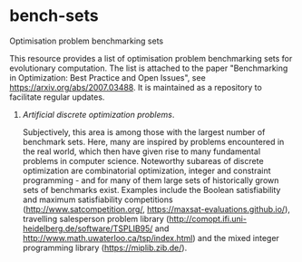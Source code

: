 # bench-sets
Optimisation problem benchmarking sets

This resource provides a list of optimisation problem benchmarking sets for evolutionary computation. The list is attached to the paper "Benchmarking in Optimization: Best Practice and Open Issues", see https://arxiv.org/abs/2007.03488. It is maintained as a repository to facilitate regular updates.

1. *Artificial discrete optimization problems*.

    Subjectively, this area is among those with the largest number of benchmark sets. Here, many are inspired by problems encountered in the real world, which then have given rise to many fundamental problems in computer science. Noteworthy subareas of discrete optimization are combinatorial optimization, integer and constraint programming - and for many of them large sets of historically grown sets of benchmarks exist. Examples include the Boolean satisfiability and maximum satisfiability competitions (http://www.satcompetition.org/, https://maxsat-evaluations.github.io/), travelling salesperson problem library (http://comopt.ifi.uni-heidelberg.de/software/TSPLIB95/ and http://www.math.uwaterloo.ca/tsp/index.html) and the mixed integer programming library (https://miplib.zib.de/). 
